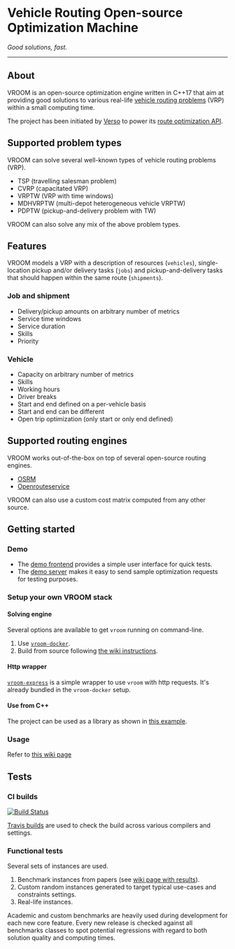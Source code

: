 # Vehicle Routing Open-source Optimization Machine

_Good solutions, fast._

---

## About

VROOM is an open-source optimization engine written in C++17 that aim
at providing good solutions to various real-life [vehicle routing
problems](https://en.wikipedia.org/wiki/Vehicle_routing_problem) (VRP)
within a small computing time.

The project has been initiated by [Verso](https://verso-optim.com/) to
power its [route optimization
API](https://blog.verso-optim.com/category/route-optimization/api/).

## Supported problem types

VROOM can solve several well-known types of vehicle routing problems
(VRP).

- TSP (travelling salesman problem)
- CVRP (capacitated VRP)
- VRPTW (VRP with time windows)
- MDHVRPTW (multi-depot heterogeneous vehicle VRPTW)
- PDPTW (pickup-and-delivery problem with TW)

VROOM can also solve any mix of the above problem types.

## Features

VROOM models a VRP with a description of resources (`vehicles`),
single-location pickup and/or delivery tasks (`jobs`) and
pickup-and-delivery tasks that should happen within the same route
(`shipments`).

### Job and shipment

- Delivery/pickup amounts on arbitrary number of metrics
- Service time windows
- Service duration
- Skills
- Priority

### Vehicle

- Capacity on arbitrary number of metrics
- Skills
- Working hours
- Driver breaks
- Start and end defined on a per-vehicle basis
- Start and end can be different
- Open trip optimization (only start or only end defined)

## Supported routing engines

VROOM works out-of-the-box on top of several open-source routing
engines.

- [OSRM](http://project-osrm.org/)
- [Openrouteservice](https://openrouteservice.org/)

VROOM can also use a custom cost matrix computed from any other
source.

## Getting started

### Demo

- The [demo frontend](http://map.vroom-project.org/) provides a simple
user interface for quick tests.
- The [demo
server](https://github.com/VROOM-Project/vroom/wiki/Demo-server) makes
it easy to send sample optimization requests for testing purposes.

### Setup your own VROOM stack

#### Solving engine

Several options are available to get `vroom` running on command-line.

1. Use
[`vroom-docker`](https://github.com/VROOM-Project/vroom-docker).
2. Build from source following [the wiki
instructions](https://github.com/VROOM-Project/vroom/wiki/Building).

#### Http wrapper

[`vroom-express`](https://github.com/VROOM-Project/vroom-express) is a
simple wrapper to use `vroom` with http requests. It's already bundled
in the `vroom-docker` setup.

#### Use from C++

The project can be used as a library as shown in [this
example](https://github.com/VROOM-Project/vroom/blob/master/libvroom_examples/libvroom.cpp).

### Usage

Refer to [this wiki
page](https://github.com/VROOM-Project/vroom/wiki/Usage)

## Tests

### CI builds

[![Build Status](https://api.travis-ci.com/VROOM-Project/vroom.svg?branch=master)](https://travis-ci.com/github/VROOM-Project/vroom)

[Travis builds](https://travis-ci.com/github/VROOM-Project/vroom) are
used to check the build across various compilers and settings.

### Functional tests

Several sets of instances are used.

1. Benchmark instances from papers (see [wiki page with
results](https://github.com/VROOM-Project/vroom/wiki/Benchmarks)).
2. Custom random instances generated to target typical use-cases and
constraints settings.
3. Real-life instances.

Academic and custom benchmarks are heavily used during development for
each new core feature. Every new release is checked against all
benchmarks classes to spot potential regressions with regard to both
solution quality and computing times.
